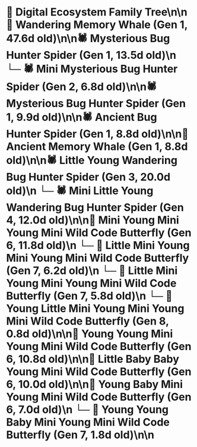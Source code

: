 # 🌳 Digital Ecosystem Family Tree\n\n🐋 Wandering Memory Whale (Gen 1, 47.6d old)\n\n🕷️ Mysterious Bug Hunter Spider (Gen 1, 13.5d old)\n  └─ 🕷️ Mini Mysterious Bug Hunter Spider (Gen 2, 6.8d old)\n\n🕷️ Mysterious Bug Hunter Spider (Gen 1, 9.9d old)\n\n🕷️ Ancient Bug Hunter Spider (Gen 1, 8.8d old)\n\n🐋 Ancient Memory Whale (Gen 1, 8.8d old)\n\n🕷️ Little Young Wandering Bug Hunter Spider (Gen 3, 20.0d old)\n  └─ 🕷️ Mini Little Young Wandering Bug Hunter Spider (Gen 4, 12.0d old)\n\n🦋 Mini Young Mini Young Mini Wild Code Butterfly (Gen 6, 11.8d old)\n  └─ 🦋 Little Mini Young Mini Young Mini Wild Code Butterfly (Gen 7, 6.2d old)\n  └─ 🦋 Little Mini Young Mini Young Mini Wild Code Butterfly (Gen 7, 5.8d old)\n    └─ 🦋 Young Little Mini Young Mini Young Mini Wild Code Butterfly (Gen 8, 0.8d old)\n\n🦋 Young Young Mini Young Mini Wild Code Butterfly (Gen 6, 10.8d old)\n\n🦋 Little Baby Baby Young Mini Wild Code Butterfly (Gen 6, 10.0d old)\n\n🦋 Young Baby Mini Young Mini Wild Code Butterfly (Gen 6, 7.0d old)\n  └─ 🦋 Young Young Baby Mini Young Mini Wild Code Butterfly (Gen 7, 1.8d old)\n\n